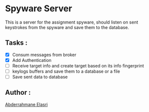 # Spyware Server

This is a server for the assignment spyware, should listen on sent keystrokes from the spyware
and save them to the database.

## Tasks :

- [x] Consum messages from broker
- [x] Add Authentication
- [ ] Receive target info and create target based on its info fingerprint
- [ ] keylogs buffers and save them to a database or a file
- [ ] Save sent data to database

## Author :

[Abderrahmane Elasri](https://github.com/Abderrahman-byte)